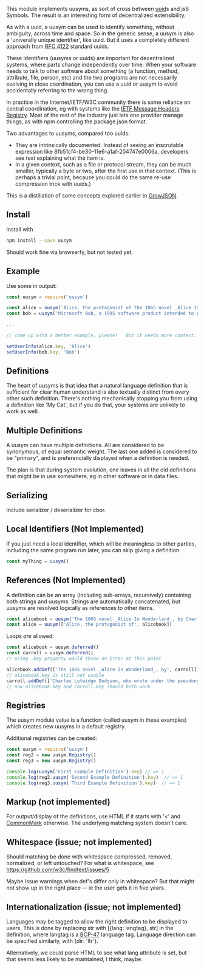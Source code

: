 This module implements uusyms, as sort of cross between [uuid](https://en.wikipedia.org/wiki/Universally_unique_identifier)s and js6 Symbols.  The result is an interesting form of decentralized extensibility.

As with a uuid, a uusym can be used to identify something, without ambiguity, across time and space.  So in the generic sense, a uusym is also a 'univerally unique identifier', like uuid.  But it uses a completely different approach from [RFC 4122](https://tools.ietf.org/html/rfc4122) standard uuids.

These identifiers (uusyms or uuids) are important for decentralized
systems, where parts change independently over time.  When your
software needs to talk to other software about something (a function,
method, attribute, file, person, etc) and the two programs are not
necessarily evolving in close coordination, you can use a uuid or
uusym to avoid accidentally referring to the wrong thing.

In practice in the Internet/IETF/W3C community there is some reliance
on central coordination, eg with systems like the [IETF Message Headers Registry](http://www.iana.org/assignments/message-headers/message-headers.xhtml).   Most of the rest of the industry just lets one provider manage things, as with npm controlling the package.json format.

Two advantages to uusyms, compared too uuids:

* They are intrinsically documented.  Instead of seeing an inscrutable expression like 8fb51cf4-be30-11e6-a1af-204747e0006a, developers see text explaining what the item is.
* In a given context, such as a file or protocol stream, they can be much smaller, typically a byte or two, after the first use in that context.   (This is perhaps a trivial point, because you could do the same re-use compression trick with uuids.)

This is a distillation of some concepts explored earlier in [GrowJSON](https://decentralyze.com/2014/06/30/growjson/).

## Install

Install with
```sh
npm install --save uusym
```

Should work fine via browserfy, but not tested yet.

## Example

Use some in output:


```js
const uusym = require('uusym')

const alice = uusym('Alice, the protagonist of the 1865 novel _Alice In Wonderland_, by Lewis Carroll.')
const bob = uusym('Microsoft Bob, a 1995 software product intended to provide a more user-friendly interface to Microsoft Windows.')

...

// come up with a better example, please!   But it needs more context.

setUserInfo(alice.key, 'Alice')
setUserInfo(bob.key, 'Bob')
```

## Definitions

The heart of uusyms is that idea that a natural language definition
that is sufficient for clear human understand is also textually
distinct from every other such definition.  There's nothing
mechanically stopping you from using a definition like 'My Cat', but
if you do that, your systems are unlikely to work as well.

## Multiple Definitions

A uusym can have multiple definitions.  All are considered to be
synonymous, of equal semantic weight.  The last one added is
considered to be "primary", and is preferencially displayed when a
definition is needed.

The plan is that during system evolution, one leaves in all the old
definitions that might be in use somewhere, eg in other software or in
data files.

## Serializing

Include serializer / deserializer for cbor.

## Local Identifiers (Not Implemented)

If you just need a local identifier, which will be meaningless to
other parties, including the same program run later, you can skip
giving a definition.


```js
const myThing = uusym()
```

## References (Not Implemented)

A definition can be an array (including sub-arrays, recursively)
containing both strings and uusyms.  Strings are automatically
concatenated, but uusyms are resolved logically as references to other
items.

```js
const alicebook = uusym('The 1865 novel _Alice In Wonderland_, by Charles Lutwidge Dodgson, writing under the pseudonym Lewis Carroll')
const alice = uusym(['Alice, the protagonist of', alicebook])
```

Loops _are_ allowed:


```js
const alicebook = uusym.deferred()
const carroll = uusym.deferred()
// using .key property would throw an Error at this point

alicebook.addDef(['The 1865 novel _Alice In Wonderland_, by', carroll])
// alicebook.key is still not usable
carroll.addDef(['Charles Lutwidge Dodgson, who wrote under the pseudonym Lewis Carroll, famous author of', alicebook])
// now alicebook.key and carroll.key should both work
```

## Registries

The uusym module value is a function (called uusym in these examples)
which creates new uusyms in a default registry.

Additional registries can be created:

```js
const uusym = require('uusym')
const reg2 = new uusym.Registry()
const reg3 = new uusym.Registry()

console.log(uusym('First Example Definition').key) // => 1
console.log(reg2.uusym('Second Example Definition').key)  // => 1
console.log(reg3.uusym('Third Example Definition').key)  // => 1
```

## Markup (not implemented)

For output/display of the definitions, use HTML if it starts with '<'
and [CommonMark](http://commonmark.org/) otherwise.  The underlying matching system doesn't
care.

## Whitespace (issue; not implemented)

Should matching be done with whitespace compressed, removed,
normalized, or left untouched?  For what is whitespace, see
https://github.com/w3c/findtext/issues/5

Maybe issue warnings when def's differ only in whitespace?  But that
might not show up in the right place -- ie the user gets it in five
years.

## Internationalization (issue; not implemented)

Languages may be tagged to allow the right definition to be displayed
to users.  This is done by replacing str with [{lang: langtag}, str]
in the definition, where langtag is a [BCP-47](https://tools.ietf.org/html/bcp47) language tag.  Language
direction can be specified similarly, with {dir: 'ltr'}.

Alternatively, we could parse HTML to see what lang attribute is set,
but that seems less likely to be maintained, I think, maybe.


[uuid]: https://en.wikipedia.org/wiki/Universally_unique_identifier
[RFC 4122]: https://tools.ietf.org/html/rfc4122
[1]: http://www.iana.org/assignments/message-headers/message-headers.xhtml
[GrowJSON]: https://decentralyze.com/2014/06/30/growjson/
[BCP-47]: https://tools.ietf.org/html/bcp47
[CommonMark]: http://commonmark.org/